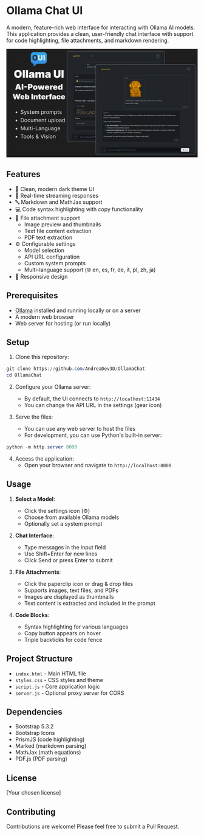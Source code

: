 # Ollama Chat UI

A modern, feature-rich web interface for interacting with Ollama AI models. This application provides a clean, user-friendly chat interface with support for code highlighting, file attachments, and markdown rendering.

![Banner](banner/OllamaUIChatBanner.png)

## Features

- 🎨 Clean, modern dark theme UI
- 💬 Real-time streaming responses
- 🔤 Markdown and MathJax support
- 💻 Code syntax highlighting with copy functionality
- 📎 File attachment support
  - Image preview and thumbnails
  - Text file content extraction
  - PDF text extraction
- ⚙️ Configurable settings
  - Model selection
  - API URL configuration
  - Custom system prompts
  - Multi-language support (🌐 en, es, fr, de, it, pl, zh, ja)
- 📱 Responsive design

## Prerequisites

- [Ollama](https://ollama.ai/) installed and running locally or on a server
- A modern web browser
- Web server for hosting (or run locally)

## Setup

1. Clone this repository:
```powershell
git clone https://github.com/AndreaDev3D/OllamaChat
cd OllamaChat
```

2. Configure your Ollama server:
   - By default, the UI connects to `http://localhost:11434`
   - You can change the API URL in the settings (gear icon)

3. Serve the files:
   - You can use any web server to host the files
   - For development, you can use Python's built-in server:
```powershell
python -m http.server 8000
```

4. Access the application:
   - Open your browser and navigate to `http://localhost:8000`

## Usage

1. **Select a Model**:
   - Click the settings icon (⚙️)
   - Choose from available Ollama models
   - Optionally set a system prompt

2. **Chat Interface**:
   - Type messages in the input field
   - Use Shift+Enter for new lines
   - Click Send or press Enter to submit

3. **File Attachments**:
   - Click the paperclip icon or drag & drop files
   - Supports images, text files, and PDFs
   - Images are displayed as thumbnails
   - Text content is extracted and included in the prompt

4. **Code Blocks**:
   - Syntax highlighting for various languages
   - Copy button appears on hover
   - Triple backticks for code fence

## Project Structure

- `index.html` - Main HTML file
- `styles.css` - CSS styles and theme
- `script.js` - Core application logic
- `server.js` - Optional proxy server for CORS

## Dependencies

- Bootstrap 5.3.2
- Bootstrap Icons
- PrismJS (code highlighting)
- Marked (markdown parsing)
- MathJax (math equations)
- PDF.js (PDF parsing)

## License

[Your chosen license]

## Contributing

Contributions are welcome! Please feel free to submit a Pull Request.